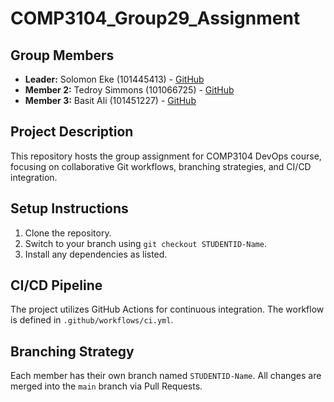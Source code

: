 # COMP3104_Group29_Assignment
## Group Members
- **Leader:** Solomon Eke (101445413) - [GitHub](https://github.com/solomon-eke/COMP3104_Group29_Assignment/tree/main)
- **Member 2:** Tedroy Simmons (101066725) - [GitHub](https://github.com/solomon-eke/COMP3104_Group29_Assignment/tree/101066725-tedroy)
- **Member 3:** Basit Ali (101451227) - [GitHub](https://github.com/solomon-eke/COMP3104_Group29_Assignment/tree/101451227-Basit-Ali)
## Project Description
This repository hosts the group assignment for COMP3104 DevOps course, focusing on 
collaborative Git workflows, branching strategies, and CI/CD integration.
## Setup Instructions
1. Clone the repository.
2. Switch to your branch using `git checkout STUDENTID-Name`.
3. Install any dependencies as listed.
## CI/CD Pipeline
The project utilizes GitHub Actions for continuous integration. The workflow is defined 
in `.github/workflows/ci.yml`.
## Branching Strategy
Each member has their own branch named `STUDENTID-Name`. All changes are 
merged into the `main` branch via Pull Requests.
